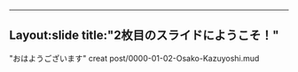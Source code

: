 -----
Layout:slide
title:"2枚目のスライドにようこそ！"
-----
"おはようございます"
creat post/0000-01-02-Osako-Kazuyoshi.mud
